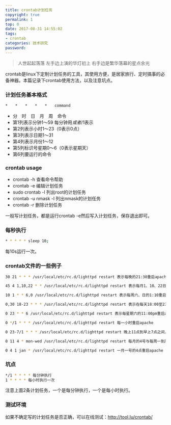 ```yaml
---
title: crontab计划任务
copyright: true
permalink: 1
top: 0
date: 2017-08-31 14:55:02
tags:
- crontab
categories: 技术研究
password:
---
```

<blockquote class="blockquote-center">人世起起落落 左手边上演的华灯初上 右手边是繁华落幕的星点余光</blockquote>

crontab是linux下定制计划任务的工具，其使用方便，是居家旅行、定时搞事的必备神器。本篇记录下crontab使用方法，以及注意坑点。
<!--more -->

### 计划任务基本格式
```bash
*　　*　　*　　*　　*　　command 
```
* 分　时　日　月　周　命令 
* 第1列表示分钟1～59 每分钟用*或者*/1表示 
* 第2列表示小时1～23（0表示0点） 
* 第3列表示日期1～31 
* 第4列表示月份1～12 
* 第5列标识号星期0～6（0表示星期天） 
* 第6列要运行的命令

### crontab usage
* crontab -h  查看命令帮助
* crontab -e  编辑计划任务
* sudo crontab -l   列出root的计划任务
* crontab -u nmask -l 列出nmask的计划任务
* crontab -r 删除计划任务

一般写计划任务，都是运行crontab -e然后写入计划任务，保存退出即可。

### 每秒执行
```bash
* * * * * sleep 10;
```
每10s运行一次。

### crontab文件的一些例子
```bash
30 21 * * * /usr/local/etc/rc.d/lighttpd restart 表示每晚的21:30重启apache

45 4 1,10,22 * * /usr/local/etc/rc.d/lighttpd restart 表示每月1、10、22日的4:45

10 1 * * 6,0 /usr/local/etc/rc.d/lighttpd restart 表示每周六、日的1:10重启apache

0,30 18-23 * * * /usr/local/etc/rc.d/lighttpd restart 表示在每天18:00至23:00之间每隔30分钟重启apache。 

0 23 * * 6 /usr/local/etc/rc.d/lighttpd restart 表示每星期六的11:00pm重启apache。 

0 */1 * * * /usr/local/etc/rc.d/lighttpd restart 每一小时重启apache 

0 23-7/1 * * * /usr/local/etc/rc.d/lighttpd restart 晚上11点到早上7点之间，每隔一小时重启apache 

0 11 4 * mon-wed /usr/local/etc/rc.d/lighttpd restart 每月的4号与每周一到周三的11点重启apache

0 4 1 jan * /usr/local/etc/rc.d/lighttpd restart 一月一号的4点重启apache
```

### 坑点
```bash
*/1 * * * * 每分钟执行
1 * * * * 每小时执行一次
```
注意上面2条计划任务，一个是每分钟执行，一个是每小时执行。

### 测试环境
如果不确定写的计划任务是否正确，可以在线测试：http://tool.lu/crontab/




